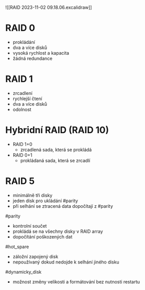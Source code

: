 ![[RAID 2023-11-02 09.18.06.excalidraw]]
# RAID 0
- prokládání
- dva a více disků
- vysoká rychlost a kapacita
- žádná redundance


# RAID 1
- zrcadlení
- rychlejší čtení
- dva a více disků
- odolnost


# Hybridní RAID (RAID 10)
- RAID 1+0
	- zrcadlená sada, která se prokládá
- RAID 0+1
	- prokládaná sada, která se zrcadlí


# RAID 5
- minimálně tři disky
- jeden disk pro ukládání #parity
- při selhání se ztracená data dopočítají z #parity



#parity 
- kontrolní součet
- prokládá se na všechny disky v RAID array
- dopočítání poškozených dat

#hot_spare
- záložní zapojený disk
- nepoužívaný dokud nedojde k selhání jiného disku

#dynamicky_disk
- možnost změny velikosti a formátování bez nutnosti restartu
